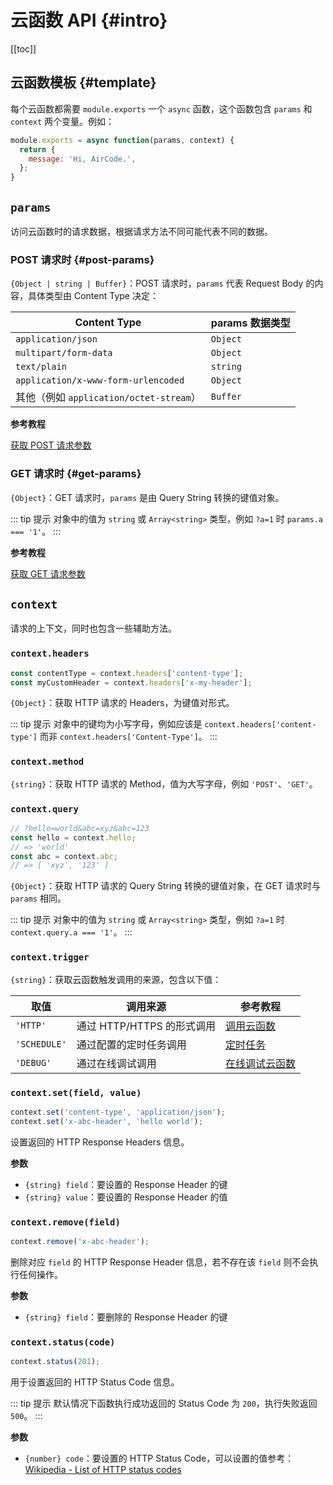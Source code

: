 # 云函数 API {#intro}

[[toc]]

## 云函数模板 {#template}

每个云函数都需要 `module.exports` 一个 `async` 函数，这个函数包含 `params` 和 `context` 两个变量。例如：

```js
module.exports = async function(params, context) {
  return {
    message: 'Hi, AirCode.',
  };
}
```

## `params`

访问云函数时的请求数据，根据请求方法不同可能代表不同的数据。

### POST 请求时 {#post-params}

`{Object | string | Buffer}`：POST 请求时，`params` 代表 Request Body 的内容，具体类型由 Content Type 决定：

| Content Type | params 数据类型 |
| ---- | ---- |
| `application/json` | `Object` |
| `multipart/form-data` | `Object` |
| `text/plain` | `string` |
| `application/x-www-form-urlencoded` | `Object` |
| 其他（例如 `application/octet-stream`）| `Buffer` |

**参考教程**

[获取 POST 请求参数](/guide/functions/post-params.html)

### GET 请求时 {#get-params}

`{Object}`：GET 请求时，`params` 是由 Query String 转换的键值对象。

::: tip 提示
对象中的值为 `string` 或 `Array<string>` 类型，例如 `?a=1` 时 `params.a === '1'`。
:::

**参考教程**

[获取 GET 请求参数](/guide/functions/get-params.html)

## `context`

请求的上下文，同时也包含一些辅助方法。

### `context.headers`

```js
const contentType = context.headers['content-type'];
const myCustomHeader = context.headers['x-my-header'];
```

`{Object}`：获取 HTTP 请求的 Headers，为键值对形式。

::: tip 提示
对象中的键均为小写字母，例如应该是 `context.headers['content-type']` 而非 `context.headers['Content-Type']`。
:::

### `context.method`

`{string}`：获取 HTTP 请求的 Method，值为大写字母，例如 `'POST'`、`'GET'`。

### `context.query`

```js
// ?hello=world&abc=xyz&abc=123
const hello = context.hello;
// => 'world'
const abc = context.abc;
// => [ 'xyz', '123' ] 
```

`{Object}`：获取 HTTP 请求的 Query String 转换的键值对象，在 GET 请求时与 `params` 相同。

::: tip 提示
对象中的值为 `string` 或 `Array<string>` 类型，例如 `?a=1` 时 `context.query.a === '1'`。
:::

### `context.trigger`

`{string}`：获取云函数触发调用的来源，包含以下值：

| 取值 | 调用来源 | 参考教程 |
| ---- | ---- | ---- |
| `'HTTP'` | 通过 HTTP/HTTPS 的形式调用 | [调用云函数](/guide/functions/invoke.html) |
| `'SCHEDULE'` | 通过配置的定时任务调用 | [定时任务](/guide/functions/schedule-jobs.html) |
| `'DEBUG'` | 通过在线调试调用 | [在线调试云函数](/guide/functions/debug.html) |

### `context.set(field, value)`

```js
context.set('content-type', 'application/json');
context.set('x-abc-header', 'hello world');
```

设置返回的 HTTP Response Headers 信息。

**参数**

- `{string} field`：要设置的 Response Header 的键
- `{string} value`：要设置的 Response Header 的值

### `context.remove(field)`

```js
context.remove('x-abc-header');
```

删除对应 `field` 的 HTTP Response Header 信息，若不存在该 `field` 则不会执行任何操作。

**参数**

- `{string} field`：要删除的 Response Header 的键

### `context.status(code)`

```js
context.status(201);
```

用于设置返回的 HTTP Status Code 信息。

::: tip 提示
默认情况下函数执行成功返回的 Status Code 为 `200`，执行失败返回 `500`。
:::

**参数**

- `{number} code`：要设置的 HTTP Status Code，可以设置的值参考：[Wikipedia - List of HTTP status codes](https://en.wikipedia.org/wiki/List_of_HTTP_status_codes)
